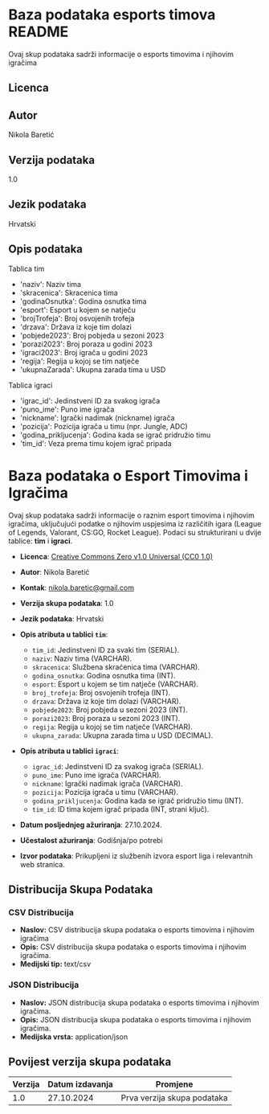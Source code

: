 # Baza podataka esports timova README

Ovaj skup podataka sadrži informacije o esports timovima i njihovim igračima

## Licenca

## Autor

Nikola Baretić

## Verzija podataka

1.0

## Jezik podataka

Hrvatski

## Opis podataka

Tablica tim

- 'naziv': Naziv tima
- 'skracenica': Skracenica tima
- 'godinaOsnutka': Godina osnutka tima
- 'esport': Esport u kojem se natječu
- 'brojTrofeja': Broj osvojenih trofeja
- 'drzava': Država iz koje tim dolazi
- 'pobjede2023': Broj pobjeda u sezoni 2023
- 'porazi2023': Broj poraza u godini 2023
- 'igraci2023': Broj igrača u godini 2023
- 'regija': Regija u kojoj se tim natječe
- 'ukupnaZarada': Ukupna zarada tima u USD

Tablica igraci

- 'igrac_id': Jedinstveni ID za svakog igrača
- 'puno_ime': Puno ime igrača
- 'nickname': Igrački nadimak (nickname) igrača
- 'pozicija': Pozicija igrača u timu (npr. Jungle, ADC)
- 'godina_prikljucenja': Godina kada se igrač pridružio timu
- 'tim_id': Veza prema timu kojem igrač pripada

##

# Baza podataka o Esport Timovima i Igračima

Ovaj skup podataka sadrži informacije o raznim esport timovima i njihovim igračima, uključujući podatke o njihovim uspjesima iz različitih igara (League of Legends, Valorant, CS:GO, Rocket League). Podaci su strukturirani u dvije tablice: **tim** i **igraci**.

- **Licenca**: [Creative Commons Zero v1.0 Universal (CC0 1.0)](https://creativecommons.org/publicdomain/zero/1.0/)

- **Autor**: Nikola Baretić
- **Kontak**: nikola.baretic@gmail.com
- **Verzija skupa podataka**: 1.0
- **Jezik podataka**: Hrvatski
- **Opis atributa u tablici `tim`**:

  - `tim_id`: Jedinstveni ID za svaki tim (SERIAL).
  - `naziv`: Naziv tima (VARCHAR).
  - `skracenica`: Službena skraćenica tima (VARCHAR).
  - `godina_osnutka`: Godina osnutka tima (INT).
  - `esport`: Esport u kojem se tim natječe (VARCHAR).
  - `broj_trofeja`: Broj osvojenih trofeja (INT).
  - `drzava`: Država iz koje tim dolazi (VARCHAR).
  - `pobjede2023`: Broj pobjeda u sezoni 2023 (INT).
  - `porazi2023`: Broj poraza u sezoni 2023 (INT).
  - `regija`: Regija u kojoj se tim natječe (VARCHAR).
  - `ukupna_zarada`: Ukupna zarada tima u USD (DECIMAL).

- **Opis atributa u tablici `igraci`**:

  - `igrac_id`: Jedinstveni ID za svakog igrača (SERIAL).
  - `puno_ime`: Puno ime igrača (VARCHAR).
  - `nickname`: Igrački nadimak igrača (VARCHAR).
  - `pozicija`: Pozicija igrača u timu (VARCHAR).
  - `godina_prikljucenja`: Godina kada se igrač pridružio timu (INT).
  - `tim_id`: ID tima kojem igrač pripada (INT, strani ključ).

- **Datum posljednjeg ažuriranja**: 27.10.2024.
- **Učestalost ažuriranja**: Godišnja/po potrebi
- **Izvor podataka**: Prikupljeni iz službenih izvora esport liga i relevantnih web stranica.

## Distribucija Skupa Podataka

### CSV Distribucija

- **Naslov:** CSV distribucija skupa podataka o esports timovima i njihovim igračima
- **Opis:** CSV distribucija skupa podataka o esports timovima i njihovim igračima.
- **Medijski tip:** text/csv

### JSON Distribucija

- **Naslov:** JSON distribucija skupa podataka o esports timovima i njihovim igračima.
- **Opis:** JSON distribucija skupa podataka o esports timovima i njihovim igračima.
- **Medijska vrsta:** application/json

## Povijest verzija skupa podataka

| **Verzija** | **Datum izdavanja** | **Promjene**                |
| ----------- | ------------------- | --------------------------- |
| 1.0         | 27.10.2024          | Prva verzija skupa podataka |
